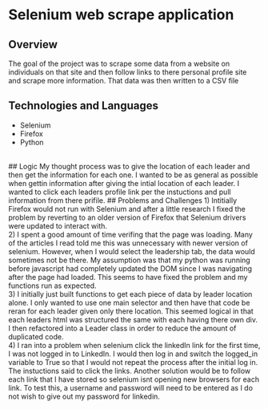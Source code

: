 # Selenium web scrape application

## Overview
The goal of the project was to scrape some data from a website on individuals on that site and then follow links to there 
personal profile site and scrape more information. That data was then written to a CSV file
<br>
## Technologies and Languages
- Selenium<br>
- Firefox<br>
- Python<br>
<br>
## Logic
My thought process was to give the location of each leader and then get the information for each one. I wanted to be as general
as possible when gettin information after giving the intial location of each leader. I wanted to click each leaders profile link per the
instuctions and pull information from there prifile. 
## Problems and Challenges
1) Intitially Firefox would not run with Selenium and after a little research I fixed the problem by reverting to an older version
of Firefox that Selenium drivers were updated to interact with.<br>
2) I spent a good amount of time verifing that the page was loading. Many of the articles I read told me this was unnecessary with 
newer version of selenium. However, when I would select the leadership tab, the data would sometimes not be there. 
My assumption was that my python was running before javascript had completely updated the DOM since I was navigating after
the page had loaded. This seems to have fixed the problem and my functions run as expected.<br>
3) I initially just built functions to get each piece of data by leader location alone. I only wanted to use one main selector
and then have that code be reran for each leader given only there location. This seemed logical in that each leaders html was 
structured the same with each having there own div. I then refactored into a Leader class in order to reduce the amount of 
duplicated code.<br>
4) I ran into a problem when selenium click the linkedIn link for the first time, I was not logged in to LinkedIn. I would 
then log in and switch the logged_in variable to True so that I would not repeat the process after the initial log in. The 
instuctions said to click the links. Another solution would be to follow each link that I have stored so selenium isnt 
opening new browsers for each link. To test this, a username and password will need to be entered as I do not wish to 
give out my password for linkedin.<br>
